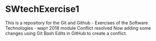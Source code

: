 # SWtechExercise1
This is a repository for the Git and Github - Exercises of the Software Technologies - март 2018 module 
Conflict resolved
Now adding some changes using Git Bash
Edits in GitHub to create a conflict.
